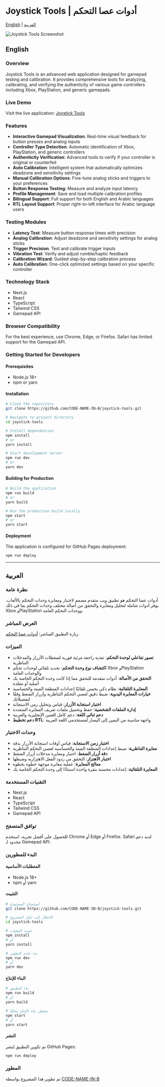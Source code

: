 # Joystick Tools | أدوات عصا التحكم

[English](#english) | [العربية](#arabic)

![Joystick Tools Screenshot](https://i.ibb.co/FnFndLg/joystick-tools.png)

<div id="english"></div>

## English

### Overview
Joystick Tools is an advanced web application designed for gamepad testing and calibration. It provides comprehensive tools for analyzing, calibrating, and verifying the authenticity of various game controllers including Xbox, PlayStation, and generic gamepads.

### Live Demo
Visit the live application: [Joystick Tools](https://code-name-in-b.github.io/joystick-tools/)

### Features
- **Interactive Gamepad Visualization**: Real-time visual feedback for button presses and analog inputs
- **Controller Type Detection**: Automatic identification of Xbox, PlayStation, and generic controllers
- **Authenticity Verification**: Advanced tools to verify if your controller is original or counterfeit
- **Auto Calibration**: Intelligent system that automatically optimizes deadzone and sensitivity settings
- **Manual Calibration Options**: Fine-tune analog sticks and triggers to your preferences
- **Button Response Testing**: Measure and analyze input latency
- **Profile Management**: Save and load multiple calibration profiles
- **Bilingual Support**: Full support for both English and Arabic languages
- **RTL Layout Support**: Proper right-to-left interface for Arabic language users

### Testing Modules
- **Latency Test**: Measure button response times with precision
- **Analog Calibration**: Adjust deadzone and sensitivity settings for analog sticks
- **Trigger Precision**: Test and calibrate trigger inputs
- **Vibration Test**: Verify and adjust rumble/haptic feedback
- **Calibration Wizard**: Guided step-by-step calibration process
- **Auto Calibration**: One-click optimized settings based on your specific controller

### Technology Stack
- Next.js
- React
- TypeScript
- Tailwind CSS
- Gamepad API

### Browser Compatibility
For the best experience, use Chrome, Edge, or Firefox. Safari has limited support for the Gamepad API.

### Getting Started for Developers

#### Prerequisites
- Node.js 18+
- npm or yarn

#### Installation
```bash
# Clone the repository
git clone https://github.com/CODE-NAME-IN-B/joystick-tools.git

# Navigate to project directory
cd joystick-tools

# Install dependencies
npm install
# or
yarn install

# Start development server
npm run dev
# or
yarn dev
```

#### Building for Production
```bash
# Build the application
npm run build
# or
yarn build

# Run the production build locally
npm start
# or
yarn start
```

#### Deployment
The application is configured for GitHub Pages deployment:
```bash
npm run deploy
```

---

<div id="arabic" dir="rtl"></div>

## العربية

### نظرة عامة
أدوات عصا التحكم هو تطبيق ويب متقدم مصمم لاختبار ومعايرة وحدات التحكم بالألعاب. يوفر أدوات شاملة لتحليل ومعايرة والتحقق من أصالة مختلف وحدات التحكم بما في ذلك Xbox وPlayStation ووحدات التحكم العامة.

### العرض المباشر
زيارة التطبيق المباشر: [أدوات عصا التحكم](https://code-name-in-b.github.io/joystick-tools/)

### الميزات
- **تصور تفاعلي لوحدة التحكم**: تغذية راجعة مرئية فورية لضغطات الأزرار والمدخلات التناظرية
- **اكتشاف نوع وحدة التحكم**: تحديد تلقائي لوحدات تحكم Xbox وPlayStation والوحدات العامة
- **التحقق من الأصالة**: أدوات متقدمة للتحقق مما إذا كانت وحدة التحكم الخاصة بك أصلية أو مقلدة
- **المعايرة التلقائية**: نظام ذكي يحسن تلقائيًا إعدادات المنطقة الميتة والحساسية
- **خيارات المعايرة اليدوية**: ضبط دقيق لعصي التحكم التناظرية وأزرار الضغط وفقًا لتفضيلاتك
- **اختبار استجابة الأزرار**: قياس وتحليل زمن الاستجابة
- **إدارة الملفات الشخصية**: حفظ وتحميل ملفات تعريف المعايرة المتعددة
- **دعم ثنائي اللغة**: دعم كامل للغتين الإنجليزية والعربية
- **دعم تخطيط RTL**: واجهة مناسبة من اليمين إلى اليسار لمستخدمي اللغة العربية

### وحدات الاختبار
- **اختبار زمن الاستجابة**: قياس أوقات استجابة الأزرار بدقة
- **معايرة التناظرية**: ضبط إعدادات المنطقة الميتة والحساسية لعصي التحكم التناظرية
- **دقة أزرار الضغط**: اختبار ومعايرة مدخلات أزرار الضغط
- **اختبار الاهتزاز**: التحقق من ردود الفعل الاهتزازية وضبطها
- **معالج المعايرة**: عملية معايرة موجهة خطوة بخطوة
- **المعايرة التلقائية**: إعدادات محسنة بنقرة واحدة استنادًا إلى وحدة التحكم الخاصة بك

### التقنيات المستخدمة
- Next.js
- React
- TypeScript
- Tailwind CSS
- Gamepad API

### توافق المتصفح
للحصول على أفضل تجربة، استخدم Chrome أو Edge أو Firefox. Safari لديه دعم محدود لـ Gamepad API.

### البدء للمطورين

#### المتطلبات الأساسية
- Node.js 18+
- npm أو yarn

#### التثبيت
```bash
# استنساخ المستودع
git clone https://github.com/CODE-NAME-IN-B/joystick-tools.git

# الانتقال إلى دليل المشروع
cd joystick-tools

# تثبيت التبعيات
npm install
# أو
yarn install

# بدء خادم التطوير
npm run dev
# أو
yarn dev
```

#### البناء للإنتاج
```bash
# بناء التطبيق
npm run build
# أو
yarn build

# تشغيل بناء الإنتاج محليًا
npm start
# أو
yarn start
```

#### النشر
تم تكوين التطبيق لنشر GitHub Pages:
```bash
npm run deploy
```

### المطور

تم تطوير هذا المشروع بواسطة [CODE-NAME-IN-B](https://github.com/CODE-NAME-IN-B) 
